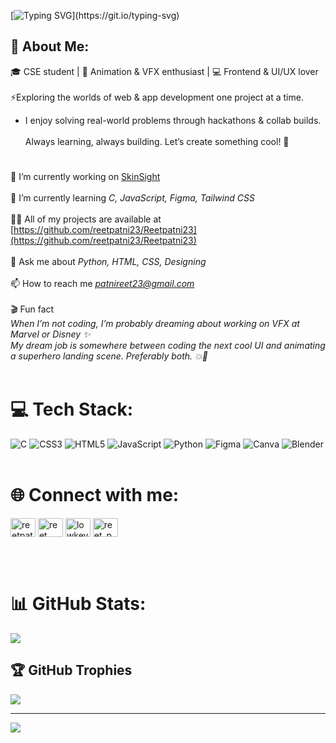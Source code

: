 [![Typing SVG](https://readme-typing-svg.demolab.com?font=fira+code&size=29&duration=4998&pause=997&color=8EFFED&vCenter=true&width=435&lines=Hello%2C+I+am+Reet+Patni!!)](https://git.io/typing-svg)
## 💫 About Me:
🎓 CSE student | 🎨 Animation & VFX enthusiast | 💻 Frontend & UI/UX lover<br><br>
⚡Exploring the worlds of web & app development one project at a time.<br>
- I enjoy solving real-world problems through hackathons & collab builds.<br><br>
Always learning, always building. Let’s create something cool! 🚀<br>
#
🔭 I’m currently working on [SkinSight](https://github.com/RAGHUTTAMA-DEV/SkinSight)<br><br> 
🌱 I’m currently learning *C, JavaScript, Figma, Tailwind CSS*<br><br> 
👨‍💻 All of my projects are available at [https://github.com/reetpatni23/Reetpatni23](https://github.com/reetpatni23/Reetpatni23)<br><br> 
💬 Ask me about *Python, HTML, CSS, Designing*<br><br>
📫 How to reach me *patnireet23@gmail.com*<br><br>
🎬 Fun fact<br>
*When I’m not coding, I’m probably dreaming about working on VFX at Marvel or Disney ✨ <br>
My dream job is somewhere between coding the next cool UI and animating a superhero landing scene. Preferably both. 💥🎨*
<br><br>
# 💻 Tech Stack:
![C](https://img.shields.io/badge/c-%2300599C.svg?style=for-the-badge&logo=c&logoColor=white) ![CSS3](https://img.shields.io/badge/css3-%231572B6.svg?style=for-the-badge&logo=css3&logoColor=white) ![HTML5](https://img.shields.io/badge/html5-%23E34F26.svg?style=for-the-badge&logo=html5&logoColor=white) ![JavaScript](https://img.shields.io/badge/javascript-%23323330.svg?style=for-the-badge&logo=javascript&logoColor=%23F7DF1E) ![Python](https://img.shields.io/badge/python-3670A0?style=for-the-badge&logo=python&logoColor=ffdd54) ![Figma](https://img.shields.io/badge/figma-%23F24E1E.svg?style=for-the-badge&logo=figma&logoColor=white) ![Canva](https://img.shields.io/badge/Canva-%2300C4CC.svg?style=for-the-badge&logo=Canva&logoColor=white) ![Blender](https://img.shields.io/badge/blender-%23F5792A.svg?style=for-the-badge&logo=blender&logoColor=white)
<br><br>
# 🌐 Connect with me:                     
  <p align="left">
<a href="https://dev.to/reetpatni" target="blank"><img align="center" src="https://raw.githubusercontent.com/rahuldkjain/github-profile-readme-generator/master/src/images/icons/Social/devto.svg" alt="reetpatni" height="30" width="40" /></a>
<a href="https://linkedin.com/in/reet patni" target="blank"><img align="center" src="https://raw.githubusercontent.com/rahuldkjain/github-profile-readme-generator/master/src/images/icons/Social/linked-in-alt.svg" alt="reet patni" height="30" width="40" /></a>
<a href="https://instagram.com/lowkey_reet" target="blank"><img align="center" src="https://raw.githubusercontent.com/rahuldkjain/github-profile-readme-generator/master/src/images/icons/Social/instagram.svg" alt="lowkey_reet" height="30" width="40" /></a>
<a href="https://www.leetcode.com/reet_patni" target="blank"><img align="center" src="https://raw.githubusercontent.com/rahuldkjain/github-profile-readme-generator/master/src/images/icons/Social/leet-code.svg" alt="reet_patni" height="30" width="40" /></a>
</p>
<br><br>

# 📊 GitHub Stats:
![](https://github-readme-stats.vercel.app/api?username=reetpatni23&theme=radical&hide_border=false&include_all_commits=false&count_private=false)<br/> 


## 🏆 GitHub Trophies
![](https://github-profile-trophy.vercel.app/?username=reetpatni23&theme=radical&no-frame=true&no-bg=false&margin-w=4)

---
[![](https://visitcount.itsvg.in/api?id=reetpatni23&icon=5&color=1)](https://visitcount.itsvg.in)

<!-- Proudly created with GPRM ( https://gprm.itsvg.in ) -->
